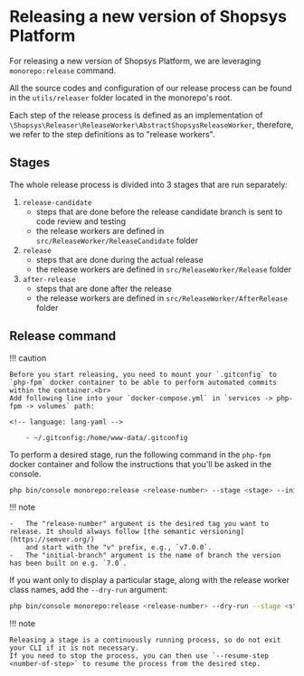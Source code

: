# Releasing a new version of Shopsys Platform

For releasing a new version of Shopsys Platform, we are leveraging `monorepo:release` command.

All the source codes and configuration of our release process can be found in the `utils/releaser` folder located in the monorepo's root.

Each step of the release process is defined as an implementation of `\Shopsys\Releaser\ReleaseWorker\AbstractShopsysReleaseWorker`,
therefore, we refer to the step definitions as to "release workers".

## Stages

The whole release process is divided into 3 stages that are run separately:

1. `release-candidate`
    - steps that are done before the release candidate branch is sent to code review and testing
    - the release workers are defined in `src/ReleaseWorker/ReleaseCandidate` folder
1. `release`
    - steps that are done during the actual release
    - the release workers are defined in `src/ReleaseWorker/Release` folder
1. `after-release`
    - steps that are done after the release
    - the release workers are defined in `src/ReleaseWorker/AfterRelease` folder

## Release command

!!! caution

    Before you start releasing, you need to mount your `.gitconfig` to `php-fpm` docker container to be able to perform automated commits within the container.<br>
    Add following line into your `docker-compose.yml` in `services -> php-fpm -> volumes` path:

    <!-- language: lang-yaml -->

        - ~/.gitconfig:/home/www-data/.gitconfig

To perform a desired stage, run the following command in the `php-fpm` docker container and follow the instructions that you'll be asked in the console.

```sh
php bin/console monorepo:release <release-number> --stage <stage> --initial-branch <initial-branch> -v
```

!!! note

    -   The "release-number" argument is the desired tag you want to release. It should always follow [the semantic versioning](https://semver.org/)
        and start with the "v" prefix, e.g., `v7.0.0`.
    -   The "initial-branch" argument is the name of branch the version has been built on e.g. `7.0`.

If you want only to display a particular stage, along with the release worker class names, add the `--dry-run` argument:

```sh
php bin/console monorepo:release <release-number> --dry-run --stage <stage> --initial-branch <initial-branch> -v
```

!!! note

    Releasing a stage is a continuously running process, so do not exit your CLI if it is not necessary.
    If you need to stop the process, you can then use `--resume-step <number-of-step>` to resume the process from the desired step.
